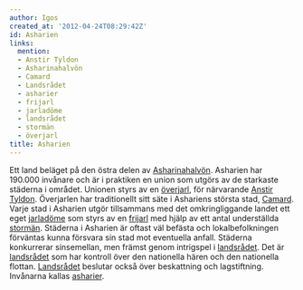 ```yaml
---
author: Igos
created_at: '2012-04-24T08:29:42Z'
id: Asharien
links:
  mention:
  - Anstir Tyldon
  - Asharinahalvön
  - Camard
  - Landsrådet
  - asharier
  - frijarl
  - jarladöme
  - landsrådet
  - stormän
  - överjarl
title: Asharien
---
```


Ett land beläget på den östra delen av [Asharinahalvön]. Asharien har 190.000 invånare och är i
praktiken en union som utgörs av de starkaste städerna i området. Unionen styrs av en [överjarl],
för närvarande [Anstir Tyldon]. Överjarlen har traditionellt sitt säte i Ashariens största stad,
[Camard]. Varje stad i Asharien utgör tillsammans med det omkringliggande landet ett eget
[jarladöme] som styrs av en [frijarl] med hjälp av ett antal underställda [stormän]. Städerna i
Asharien är oftast väl befästa och lokalbefolkningen förväntas kunna försvara sin stad mot
eventuella anfall. Städerna konkurrerar sinsemellan, men främst genom intrigspel i [landsrådet]. Det
är [landsrådet] som har kontroll över den nationella hären och den nationella flottan.
[Landsrådet][1] beslutar också över beskattning och lagstiftning. Invånarna kallas [asharier].

  [Asharinahalvön]: Asharinahalvön
  [överjarl]: överjarl
  [Anstir Tyldon]: Anstir_Tyldon
  [Camard]: Camard
  [jarladöme]: jarladöme
  [frijarl]: frijarl
  [stormän]: stormän
  [landsrådet]: landsrådet
  [1]: Landsrådet
  [asharier]: asharier

